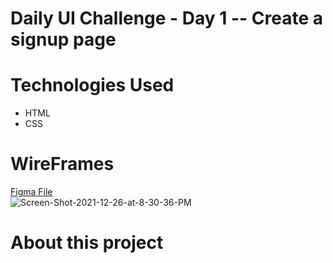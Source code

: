 # Daily UI Challenge - Day 1 -- Create a signup page 

# Technologies Used 
- HTML 
- CSS 

# WireFrames
[Figma File](https://www.figma.com/proto/FnmINbU2JRZ2ca7oEUYyii/DailyUI-Day-1?page-id=0%3A1&node-id=2%3A2&viewport=241%2C48%2C0.59&scaling=scale-down)<br>
<img src="https://i.ibb.co/zbM3c67/Screen-Shot-2021-12-26-at-8-30-36-PM.png" alt="Screen-Shot-2021-12-26-at-8-30-36-PM">

# About this project 
